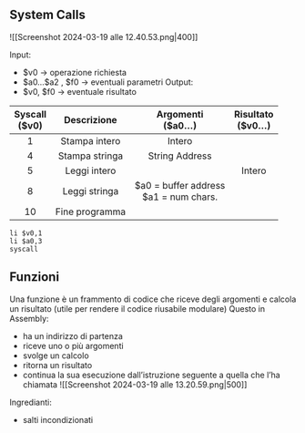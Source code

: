 ## System Calls
![[Screenshot 2024-03-19 alle 12.40.53.png|400]]

Input:
- $v0 → operazione richiesta
- \$a0…$a2 , $f0 → eventuali parametri
Output:
- $v0, $f0 → eventuale risultato

| Syscall<br>($v0) |  Descrizione   |            Argomenti<br>($a0…)             | Risultato<br>($v0…) |
| :--------------: | :------------: | :----------------------------------------: | :-----------------: |
|        1         | Stampa intero  |                   Intero                   |                     |
|        4         | Stampa stringa |               String Address               |                     |
|        5         |  Leggi intero  |                                            |       Intero        |
|        8         | Leggi stringa  | \$a0 = buffer address<br>\$a1 = num chars. |                     |
|        10        | Fine programma |                                            |                     |

```arm-asm
li $v0,1
li $a0,3
syscall
```

## Funzioni
Una funzione è un frammento di codice che riceve degli argomenti e calcola un risultato (utile per rendere il codice riusabile modulare)
Questo in Assembly:
- ha un indirizzo di partenza
- riceve uno o più argomenti
- svolge un calcolo
- ritorna un risultato
- continua la sua esecuzione dall’istruzione seguente a quella che l’ha chiamata
![[Screenshot 2024-03-19 alle 13.20.59.png|500]]

Ingredianti:
- salti incondizionati